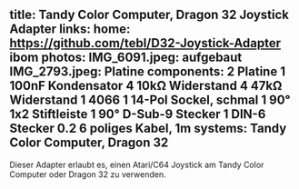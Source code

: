 title: Tandy Color Computer, Dragon 32 Joystick Adapter
links:
    home: https://github.com/tebl/D32-Joystick-Adapter
    ibom
photos:
    IMG_6091.jpeg: aufgebaut
    IMG_2793.jpeg: Platine
components:
    2 Platine
    1 100nF Kondensator
    4 10kΩ Widerstand
    4 47kΩ Widerstand
    1 4066
    1 14-Pol Sockel, schmal
    1 90° 1x2 Stiftleiste
    1 90° D-Sub-9 Stecker
    1 DIN-6 Stecker
    0.2 6 poliges Kabel, 1m
systems:
    Tandy Color Computer, Dragon 32
---
Dieser Adapter erlaubt es, einen Atari/C64 Joystick am Tandy Color Computer oder Dragon 32 zu verwenden.
